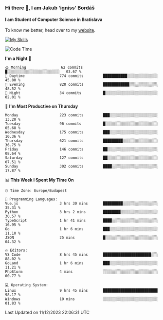 ### Hi there 👋, I am Jakub 'igniss' Bordáš

#### I am Student of Computer Science in Bratislava
To know me better, head over to my [website](https://bordas.sk).

[![My Skills](https://skillicons.dev/icons?i=js,html,css,figma,svelte,java,kotlin,python,postgresql,typescript,nest,nodejs)](https://bordas.sk)


<!--START_SECTION:waka-->
![Code Time](http://img.shields.io/badge/Code%20Time-1%2C309%20hrs%2050%20mins-blue)

**I'm a Night 🦉** 

```text
🌞 Morning                62 commits          █░░░░░░░░░░░░░░░░░░░░░░░░   03.67 % 
🌆 Daytime                774 commits         ███████████░░░░░░░░░░░░░░   45.80 % 
🌃 Evening                820 commits         ████████████░░░░░░░░░░░░░   48.52 % 
🌙 Night                  34 commits          █░░░░░░░░░░░░░░░░░░░░░░░░   02.01 % 
```
📅 **I'm Most Productive on Thursday** 

```text
Monday                   223 commits         ███░░░░░░░░░░░░░░░░░░░░░░   13.20 % 
Tuesday                  96 commits          █░░░░░░░░░░░░░░░░░░░░░░░░   05.68 % 
Wednesday                175 commits         ███░░░░░░░░░░░░░░░░░░░░░░   10.36 % 
Thursday                 621 commits         █████████░░░░░░░░░░░░░░░░   36.75 % 
Friday                   146 commits         ██░░░░░░░░░░░░░░░░░░░░░░░   08.64 % 
Saturday                 127 commits         ██░░░░░░░░░░░░░░░░░░░░░░░   07.51 % 
Sunday                   302 commits         ████░░░░░░░░░░░░░░░░░░░░░   17.87 % 
```


📊 **This Week I Spent My Time On** 

```text
🕑︎ Time Zone: Europe/Budapest

💬 Programming Languages: 
Vue.js                   3 hrs 30 mins       █████████░░░░░░░░░░░░░░░░   35.31 % 
Python                   3 hrs 2 mins        ████████░░░░░░░░░░░░░░░░░   30.57 % 
TypeScript               1 hr 41 mins        ████░░░░░░░░░░░░░░░░░░░░░   16.95 % 
Go                       1 hr 6 mins         ███░░░░░░░░░░░░░░░░░░░░░░   11.10 % 
JSON                     25 mins             █░░░░░░░░░░░░░░░░░░░░░░░░   04.32 % 

🔥 Editors: 
VS Code                  8 hrs 45 mins       ██████████████████████░░░   88.02 % 
GoLand                   1 hr 6 mins         ███░░░░░░░░░░░░░░░░░░░░░░   11.21 % 
PhpStorm                 4 mins              ░░░░░░░░░░░░░░░░░░░░░░░░░   00.77 % 

💻 Operating System: 
Linux                    9 hrs 45 mins       █████████████████████████   98.17 % 
Windows                  10 mins             ░░░░░░░░░░░░░░░░░░░░░░░░░   01.83 % 
```


 Last Updated on 11/12/2023 22:06:31 UTC
<!--END_SECTION:waka-->
